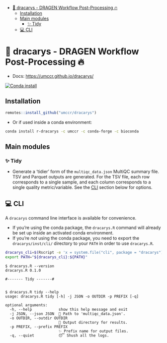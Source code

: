 
-   <a href="#-dracarys---dragen-workflow-post-processing-"
    id="toc--dracarys---dragen-workflow-post-processing-">🐲 dracarys -
    DRAGEN Workflow Post-Processing 🔥</a>
    -   <a href="#installation" id="toc-installation">Installation</a>
    -   <a href="#main-modules" id="toc-main-modules">Main modules</a>
        -   <a href="#id_-tidy" id="toc-id_-tidy">✨ Tidy</a>
    -   <a href="#id_-cli" id="toc-id_-cli">💻 CLI</a>

<!-- README.md is generated from README.Rmd. Please edit that file -->

# 🐲 dracarys - DRAGEN Workflow Post-Processing 🔥

-   Docs: <https://umccr.github.io/dracarys/>

[![Conda
install](https://anaconda.org/umccr/r-dracarys/badges/installer/conda.svg)](https://anaconda.org/umccr/r-dracarys)

## Installation

``` r
remotes::install_github("umccr/dracarys")
```

-   Or if used inside a conda environment:

``` bash
conda install r-dracarys -c umccr -c conda-forge -c bioconda
```

## Main modules

### ✨ Tidy

-   Generate a ‘tidier’ form of the `multiqc_data.json` MultiQC summary
    file. TSV and Parquet outputs are generated. For the TSV file, each
    row corresponds to a single sample, and each column corresponds to a
    single quality metric/variable. See the [CLI](#cli) section below
    for options.

## 💻 CLI

A `dracarys` command line interface is available for convenience.

-   If you’re using the conda package, the `dracarys.R` command will
    already be set up inside an activated conda environment.
-   If you’re *not* using the conda package, you need to export the
    `dracarys/inst/cli/` directory to your `PATH` in order to use
    `dracarys.R`.

``` bash
dracarys_cli=$(Rscript -e 'x = system.file("cli", package = "dracarys"); cat(x, "\n")' | xargs)
export PATH="${dracarys_cli}:${PATH}"
```

    $ dracarys.R --version
    dracarys.R 0.1.0

    #------- Tidy -------#


    $ dracarys.R tidy --help
    usage: dracarys.R tidy [-h] -j JSON -o OUTDIR -p PREFIX [-q]

    optional arguments:
      -h, --help            show this help message and exit
      -j JSON, --json JSON  💩 Path to 'multiqc_data.json'.
      -o OUTDIR, --outdir OUTDIR
                            🎁 Output directory for results.
      -p PREFIX, --prefix PREFIX
                            ✨ Prefix name for output files.
      -q, --quiet           😴 Shush all the logs.
